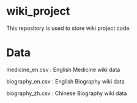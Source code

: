 # wiki_project
This repository is used to store wiki project code.
# Data
medicine_en.csv : English Medicine wiki data

biography_en.csv : English Biography wiki data

biography_zh.csv : Chinese Biography wiki data
